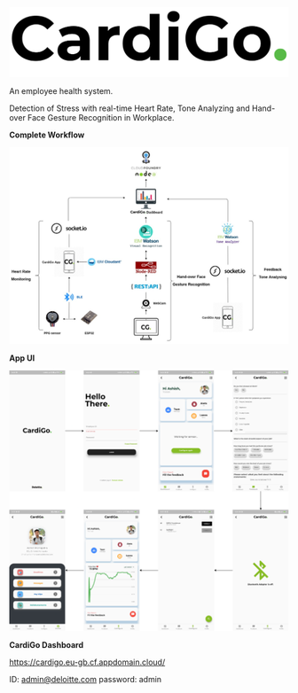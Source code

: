![alt text](https://github.com/amgugu111/CardiGo/blob/master/cardigo/assets/cardigo_logo.png?raw=true)

An employee health system.

Detection of Stress with real-time Heart Rate, Tone Analyzing and Hand-over Face Gesture Recognition in Workplace.

**Complete Workflow**

![alt text](https://github.com/amgugu111/CardiGo/blob/master/Images/CardigoFlow.jpg?raw=true)

**App UI**

![alt text](https://github.com/amgugu111/CardiGo/blob/master/Images/appUI.png?raw=true)

**CardiGo Dashboard**

https://cardigo.eu-gb.cf.appdomain.cloud/

ID: admin@deloitte.com
password: admin
